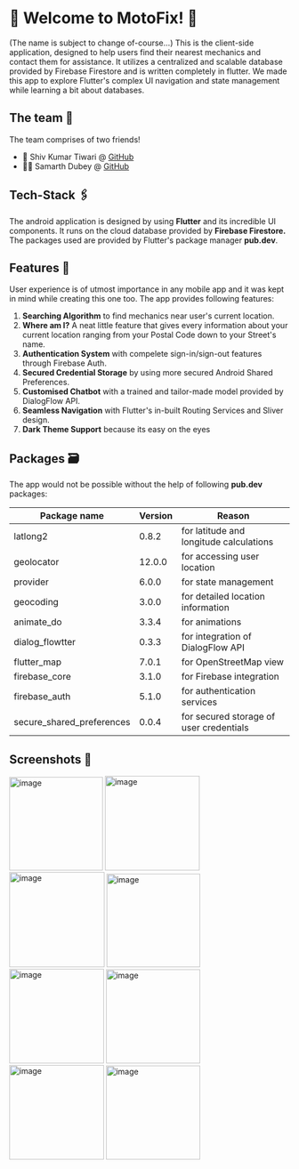 # 🌟 Welcome to MotoFix! 🌟

(The name is subject to change of-course...)
This is the client-side application, designed to help users find their nearest mechanics and contact them for assistance. It utilizes a centralized and scalable database provided by Firebase Firestore and is written completely in flutter. We made this app to explore Flutter's complex UI navigation and state management while learning a bit about databases.

## The team 🚀
The team comprises of two friends!

<ul>
<li>🙋 Shiv Kumar Tiwari @ <a href="https://github.com/Sh1vT">GitHub </a> 
<li>🙋‍♂️ Samarth Dubey @ <a href="https://github.com/Samarth512">GitHub</a>
</ul>

##  Tech-Stack 🖇️
The android application is designed by using **Flutter**  and its incredible UI components. It runs on the cloud database provided by **Firebase Firestore.** The packages used are provided by Flutter's package manager **pub.dev**.

## Features 💯

User experience is of utmost importance in any mobile app and it was kept in mind while creating this one too. The app provides following features:

<ol>
<li> <b>Searching Algorithm</b> to find mechanics near user's current location.
<li> <b>Where am I?</b> A neat little feature that gives every information about your current location ranging from your Postal Code down to your Street's name.
<li> <b>Authentication System</b> with compelete sign-in/sign-out features through Firebase Auth.
<li> <b>Secured Credential Storage</b> by using more secured Android Shared Preferences.
<li> <b>Customised Chatbot</b> with a trained and tailor-made model provided by DialogFlow API.
<li> <b>Seamless Navigation</b> with Flutter's in-built Routing Services and Sliver design.
<li> <b>Dark Theme Support</b> because its easy on the eyes
</ol>

## Packages 🗃️

The app would not be possible without the help of following **pub.dev** packages:

|Package name | Version | Reason
|--|--|--
|latlong2|0.8.2| for latitude and longitude calculations
|geolocator|12.0.0| for accessing user location
|provider|6.0.0| for state management
|geocoding|3.0.0| for detailed location information
|animate_do| 3.3.4| for animations|
|dialog_flowtter|0.3.3| for integration of DialogFlow API
|flutter_map|7.0.1| for OpenStreetMap view
|firebase_core|3.1.0| for Firebase integration
|firebase_auth|5.1.0| for authentication services
|secure_shared_preferences|0.0.4| for secured storage of user credentials

## Screenshots 📸


<img width="168" alt="image" src="https://github.com/Sh1vT/carhelp/assets/154119443/74c3a455-746f-4f28-8803-527fd6cf93ba">
<img width="170" alt="image" src="https://github.com/Sh1vT/carhelp/assets/154119443/159a14d7-9a31-42d1-b355-7539a1a01f68">
<img width="171" alt="image" src="https://github.com/Sh1vT/carhelp/assets/154119443/d310c2fa-06cb-4781-8e20-2d994a553676">
<img width="168" alt="image" src="https://github.com/Sh1vT/carhelp/assets/154119443/6ab3911b-0b00-4b0c-a65d-22b8a37db7a2">
<img width="170" alt="image" src="https://github.com/Sh1vT/carhelp/assets/154119443/790ece0a-535b-4313-ae30-9d30d1e442dc">
<img width="169" alt="image" src="https://github.com/Sh1vT/carhelp/assets/154119443/0d29c500-6347-42da-8666-a235f7d8de2c">
<img width="170" alt="image" src="https://github.com/Sh1vT/carhelp/assets/154119443/4e315eb5-74ee-412a-b5d4-5f96fb15ccf9">
<img width="169" alt="image" src="https://github.com/Sh1vT/carhelp/assets/154119443/762d5d21-f4c5-4630-97de-2187e6f4f1c0">


